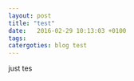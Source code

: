 ```yaml
---
layout: post
title: "test"
date:   2016-02-29 10:13:03 +0100
tags:
catergoties: blog test
---
```


just tes